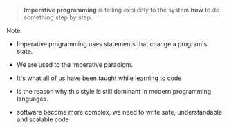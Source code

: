 
> **Imperative programming** is telling explicitly to the system **how** to do something step by step. 


Note: 

- Imperative programming uses statements that change a program's state.

- We are used to the imperative paradigm. 
- It's what all of us have been taught while learning to code
- is the reason why this style is still dominant in modern programming languages. 
- software become more complex, we need to write safe, understandable and scalable code 
